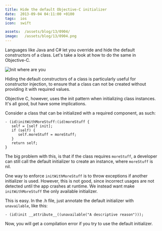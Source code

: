 ```yaml
---
title: Hide the default Objective-C initializer
date:  2013-09-04 04:11:00 +0100
tags:  ios
icon:  swift

assets:  /assets/blog/13/0904/
image:   /assets/blog/13/0904.png
---
```


Languages like Java and C# let you override and hide the default constructors of a class. Let's take a look at how to do the same in Objective-C.

![Init where are you]({{page.image}})

Hiding the default constructors of a class is particularly useful for constructor injection, to ensure that a class can not be created without providing it with required values. 

Objective C, however, uses the init pattern when initializing class instances. It's all good, but have some implications. 

Consider a class that can be initialized with a required component, as such:

```objc
- (id)initWithMoreStuff:(id)moreStuff {
   self = [self init];
   if (self) {
      self.moreStuff = moreStuff;
   }
   return self;
}
```

The big problem with this, is that if the class requires `moreStuff`, a developer can still call the default initializer to create an instance, where `moreStuff` is nil.

One way to enforce `initWithMoreStuff` is to throw exceptions if another initializer is used. However, this is not good, since incorrect usages are not detected until the app crashes at runtime. We instead want make `initWithMoreStuff` the only available initializer.

This is easy. In the .h file, just annotate the default initializer with `unavailable`, like this:

```objc
- (id)init __attribute__((unavailable("A descriptive reason")));
```

Now, you will get a compilation error if you try to use the default initializer.